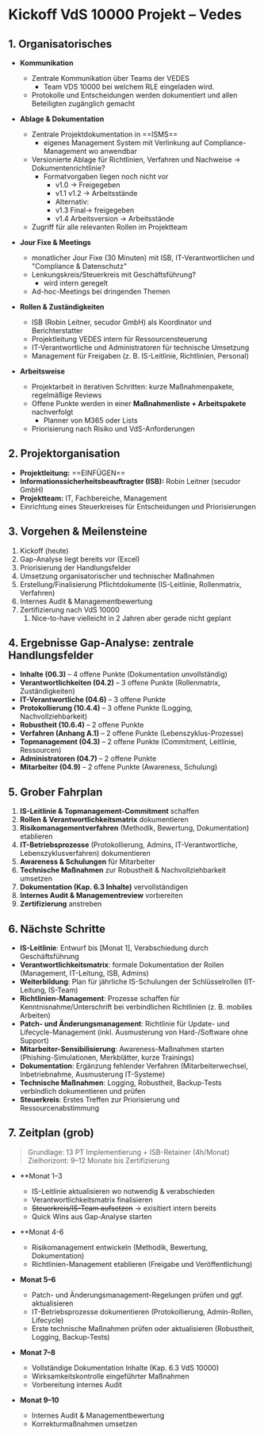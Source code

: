 # Kickoff VdS 10000 Projekt – Vedes

## 1. Organisatorisches
- **Kommunikation**
  - Zentrale Kommunikation über Teams der VEDES 
	  - Team VDS 10000 bei welchem RLE eingeladen wird. 
  - Protokolle und Entscheidungen werden dokumentiert und allen Beteiligten zugänglich gemacht

- **Ablage & Dokumentation**
  - Zentrale Projektdokumentation in ==ISMS==
	  - eigenes Management System mit Verlinkung auf Compliance-Management wo anwendbar
  - Versionierte Ablage für Richtlinien, Verfahren und Nachweise -> Dokumentenrichtlinie? 
	  - Formatvorgaben liegen noch nicht vor
		  - v1.0 -> Freigegeben 
		  - v1.1 v1.2 -> Arbeitsstände
		- Alternativ:
		- v1.3 Final-> freigegeben
		- v1.4 Arbeitsversion -> Arbeitsstände
  - Zugriff für alle relevanten Rollen im Projektteam

- **Jour Fixe & Meetings**
  - monatlicher Jour Fixe (30 Minuten) mit ISB, IT-Verantwortlichen und "Compliance & Datenschutz"
  - Lenkungskreis/Steuerkreis mit Geschäftsführung?
	  - wird intern geregelt
  - Ad-hoc-Meetings bei dringenden Themen

- **Rollen & Zuständigkeiten**
  - ISB (Robin Leitner, secudor GmbH) als Koordinator und Berichterstatter
  - Projektleitung VEDES intern für Ressourcensteuerung
  - IT-Verantwortliche und Administratoren für technische Umsetzung
  - Management für Freigaben (z. B. IS-Leitlinie, Richtlinien, Personal)

- **Arbeitsweise**
  - Projektarbeit in iterativen Schritten: kurze Maßnahmenpakete, regelmäßige Reviews
  - Offene Punkte werden in einer **Maßnahmenliste + Arbeitspakete** nachverfolgt
	  - Planner von M365 oder Lists
  - Priorisierung nach Risiko und VdS-Anforderungen 

## 2. Projektorganisation
- **Projektleitung:** ==EINFÜGEN==
- **Informationssicherheitsbeauftragter (ISB):** Robin Leitner (secudor GmbH)  
- **Projektteam:** IT, Fachbereiche, Management  
- Einrichtung eines Steuerkreises für Entscheidungen und Priorisierungen  

## 3. Vorgehen & Meilensteine
1. Kickoff (heute)  
2. Gap-Analyse liegt bereits vor (Excel)  
3. Priorisierung der Handlungsfelder  
4. Umsetzung organisatorischer und technischer Maßnahmen  
5. Erstellung/Finalisierung Pflichtdokumente (IS-Leitlinie, Rollenmatrix, Verfahren)  
6. Internes Audit & Managementbewertung  
7. Zertifizierung nach VdS 10000 
	1. Nice-to-have vielleicht in 2 Jahren aber gerade nicht geplant

## 4. Ergebnisse Gap-Analyse: zentrale Handlungsfelder
- **Inhalte (06.3)** – 4 offene Punkte (Dokumentation unvollständig)  
- **Verantwortlichkeiten (04.2)** – 3 offene Punkte (Rollenmatrix, Zuständigkeiten)  
- **IT-Verantwortliche (04.6)** – 3 offene Punkte  
- **Protokollierung (10.4.4)** – 3 offene Punkte (Logging, Nachvollziehbarkeit)  
- **Robustheit (10.6.4)** – 2 offene Punkte  
- **Verfahren (Anhang A.1)** – 2 offene Punkte (Lebenszyklus-Prozesse)  
- **Topmanagement (04.3)** – 2 offene Punkte (Commitment, Leitlinie, Ressourcen)  
- **Administratoren (04.7)** – 2 offene Punkte  
- **Mitarbeiter (04.9)** – 2 offene Punkte (Awareness, Schulung)  

## 5. Grober Fahrplan
1. **IS-Leitlinie & Topmanagement-Commitment** schaffen  
2. **Rollen & Verantwortlichkeitsmatrix** dokumentieren  
3. **Risikomanagementverfahren** (Methodik, Bewertung, Dokumentation) etablieren  
4. **IT-Betriebsprozesse** (Protokollierung, Admins, IT-Verantwortliche, Lebenszyklusverfahren) dokumentieren  
5. **Awareness & Schulungen** für Mitarbeiter  
6. **Technische Maßnahmen** zur Robustheit & Nachvollziehbarkeit umsetzen  
7. **Dokumentation (Kap. 6.3 Inhalte)** vervollständigen  
8. **Internes Audit & Managementreview** vorbereiten  
9. **Zertifizierung** anstreben  

## 6. Nächste Schritte

- **IS-Leitlinie**: Entwurf bis [Monat 1], Verabschiedung durch Geschäftsführung  
- **Verantwortlichkeitsmatrix**: formale Dokumentation der Rollen (Management, IT-Leitung, ISB, Admins)  
- **Weiterbildung**: Plan für jährliche IS-Schulungen der Schlüsselrollen (IT-Leitung, IS-Team)  
- **Richtlinien-Management**: Prozesse schaffen für Kenntnisnahme/Unterschrift bei verbindlichen Richtlinien (z. B. mobiles Arbeiten)  
- **Patch- und Änderungsmanagement**: Richtlinie für Update- und Lifecycle-Management (inkl. Ausmusterung von Hard-/Software ohne Support)  
- **Mitarbeiter-Sensibilisierung**: Awareness-Maßnahmen starten (Phishing-Simulationen, Merkblätter, kurze Trainings)  
- **Dokumentation**: Ergänzung fehlender Verfahren (Mitarbeiterwechsel, Inbetriebnahme, Ausmusterung IT-Systeme)  
- **Technische Maßnahmen**: Logging, Robustheit, Backup-Tests verbindlich dokumentieren und prüfen  
- **Steuerkreis**: Erstes Treffen zur Priorisierung und Ressourcenabstimmung  

## 7. Zeitplan (grob)

> Grundlage: 13 PT Implementierung + ISB-Retainer (4h/Monat)  
> Zielhorizont: 9–12 Monate bis Zertifizierung

- **Monat 1–3
  - IS-Leitlinie aktualisieren wo notwendig & verabschieden  
  - Verantwortlichkeitsmatrix finalisieren  
  - ~~Steuerkreis/IS-Team aufsetzen~~  -> exisitiert intern bereits
  - Quick Wins aus Gap-Analyse starten  

- **Monat 4-6 
  - Risikomanagement entwickeln (Methodik, Bewertung, Dokumentation)  
  - Richtlinien-Management etablieren (Freigabe und Veröffentlichung)  

- **Monat 5–6**  
  - Patch- und Änderungsmanagement-Regelungen prüfen und ggf. aktualisieren  
  - IT-Betriebsprozesse dokumentieren (Protokollierung, Admin-Rollen, Lifecycle)  
  - Erste technische Maßnahmen prüfen oder aktualisieren (Robustheit, Logging, Backup-Tests)  

- **Monat 7–8**  
  - Vollständige Dokumentation Inhalte (Kap. 6.3 VdS 10000)  
  - Wirksamkeitskontrolle eingeführter Maßnahmen  
  - Vorbereitung internes Audit  

- **Monat 9–10**  
  - Internes Audit & Managementbewertung  
  - Korrekturmaßnahmen umsetzen  